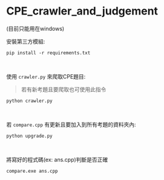 # CPE_crawler_and_judgement


(目前只能用在windows)
<br/>

安裝第三方模組:
```
pip install -r requirements.txt
```
<br/>

使用 `crawler.py` 來爬取CPE題目:
> 若有新考題且要爬取也可使用此指令
```
python crawler.py
```
<br/>

若 `compare.cpp` 有更新且要加入到所有考題的資料夾內:
```
python upgrade.py
```
<br/>

將寫好的程式碼(ex: ans.cpp)判斷是否正確
```
compare.exe ans.cpp
```